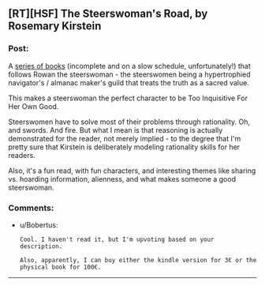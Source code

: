 ## [RT][HSF] The Steerswoman's Road, by Rosemary Kirstein

### Post:

A [series of books](http://www.amazon.com/Rosemary-Kirstein/e/B001ITXALI) (incomplete and on a slow schedule, unfortunately!) that follows Rowan the steerswoman - the steerswomen being a hypertrophied navigator's / almanac maker's guild that treats the truth as a sacred value.

This makes a steerswoman the perfect character to be Too Inquisitive For Her Own Good.

Steerswomen have to solve most of their problems through rationality. Oh, and swords. And fire. But what I mean is that reasoning is actually demonstrated for the reader, not merely implied - to the degree that I'm pretty sure that Kirstein is deliberately modeling rationality skills for her readers.

Also, it's a fun read, with fun characters, and interesting themes like sharing vs. hoarding information, alienness, and what makes someone a good steerswoman.

### Comments:

- u/Bobertus:
  ```
  Cool. I haven't read it, but I'm upvoting based on your description.

  Also, apparently, I can buy either the kindle version for 3€ or the physical book for 100€.
  ```

---

